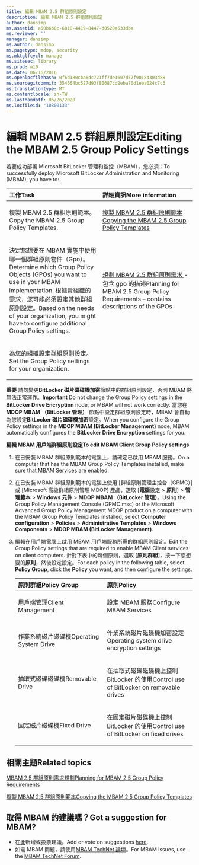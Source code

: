 ```yaml
---
title: 編輯 MBAM 2.5 群組原則設定
description: 編輯 MBAM 2.5 群組原則設定
author: dansimp
ms.assetid: a50b6b0c-6818-4419-8447-d0520a533dba
ms.reviewer: ''
manager: dansimp
ms.author: dansimp
ms.pagetype: mdop, security
ms.mktglfcycl: manage
ms.sitesec: library
ms.prod: w10
ms.date: 06/16/2016
ms.openlocfilehash: 0f6d180cba6dc721ff7de1607d57f90184303d88
ms.sourcegitcommit: 354664bc527d93f80687cd2eba70d1eea024c7c3
ms.translationtype: MT
ms.contentlocale: zh-TW
ms.lasthandoff: 06/26/2020
ms.locfileid: "10800133"
---
```

# <span data-ttu-id="0e876-103">編輯 MBAM 2.5 群組原則設定</span><span class="sxs-lookup"><span data-stu-id="0e876-103">Editing the MBAM 2.5 Group Policy Settings</span></span>


<span data-ttu-id="0e876-104">若要成功部署 Microsoft BitLocker 管理和監控（MBAM），您必須：</span><span class="sxs-lookup"><span data-stu-id="0e876-104">To successfully deploy Microsoft BitLocker Administration and Monitoring (MBAM), you have to:</span></span>

<table>
<colgroup>
<col width="50%" />
<col width="50%" />
</colgroup>
<thead>
<tr class="header">
<th align="left"><span data-ttu-id="0e876-105">工作</span><span class="sxs-lookup"><span data-stu-id="0e876-105">Task</span></span></th>
<th align="left"><span data-ttu-id="0e876-106">詳細資訊</span><span class="sxs-lookup"><span data-stu-id="0e876-106">More information</span></span></th>
</tr>
</thead>
<tbody>
<tr class="odd">
<td align="left"><p><span data-ttu-id="0e876-107">複製 MBAM 2.5 群組原則範本。</span><span class="sxs-lookup"><span data-stu-id="0e876-107">Copy the MBAM 2.5 Group Policy Templates.</span></span></p></td>
<td align="left"><p><a href="copying-the-mbam-25-group-policy-templates.md" data-raw-source="[Copying the MBAM 2.5 Group Policy Templates](copying-the-mbam-25-group-policy-templates.md)"><span data-ttu-id="0e876-108">複製 MBAM 2.5 群組原則範本</span><span class="sxs-lookup"><span data-stu-id="0e876-108">Copying the MBAM 2.5 Group Policy Templates</span></span></a></p></td>
</tr>
<tr class="even">
<td align="left"><p><span data-ttu-id="0e876-109">決定您想要在 MBAM 實施中使用哪一個群組原則物件（Gpo）。</span><span class="sxs-lookup"><span data-stu-id="0e876-109">Determine which Group Policy Objects (GPOs) you want to use in your MBAM implementation.</span></span> <span data-ttu-id="0e876-110">根據貴組織的需求，您可能必須設定其他群組原則設定。</span><span class="sxs-lookup"><span data-stu-id="0e876-110">Based on the needs of your organization, you might have to configure additional Group Policy settings.</span></span></p></td>
<td align="left"><p><a href="planning-for-mbam-25-group-policy-requirements.md" data-raw-source="[Planning for MBAM 2.5 Group Policy Requirements](planning-for-mbam-25-group-policy-requirements.md)"><span data-ttu-id="0e876-111">規劃 MBAM 2.5 群組原則需求 </a> -包含 gpo 的描述</span><span class="sxs-lookup"><span data-stu-id="0e876-111">Planning for MBAM 2.5 Group Policy Requirements</a> – contains descriptions of the GPOs</span></span></p></td>
</tr>
<tr class="odd">
<td align="left"><p><span data-ttu-id="0e876-112">為您的組織設定群組原則設定。</span><span class="sxs-lookup"><span data-stu-id="0e876-112">Set the Group Policy settings for your organization.</span></span></p></td>
<td align="left"><p></p></td>
</tr>
</tbody>
</table>

 

<span data-ttu-id="0e876-113">**重要** 請勿變更**BitLocker 磁片磁碟機加密**節點中的群組原則設定，否則 MBAM 將無法正常運作。</span><span class="sxs-lookup"><span data-stu-id="0e876-113">**Important** Do not change the Group Policy settings in the **BitLocker Drive Encryption** node, or MBAM will not work correctly.</span></span> <span data-ttu-id="0e876-114">當您在**MDOP MBAM （BitLocker 管理）** 節點中設定群組原則設定時，MBAM 會自動為您設定**BitLocker 磁片磁碟機加密**設定。</span><span class="sxs-lookup"><span data-stu-id="0e876-114">When you configure the Group Policy settings in the **MDOP MBAM (BitLocker Management)** node, MBAM automatically configures the **BitLocker Drive Encryption** settings for you.</span></span>

 

**<span data-ttu-id="0e876-115">編輯 MBAM 用戶端群組原則設定</span><span class="sxs-lookup"><span data-stu-id="0e876-115">To edit MBAM Client Group Policy settings</span></span>**

1.  <span data-ttu-id="0e876-116">在已安裝 MBAM 群組原則範本的電腦上，請確定已啟用 MBAM 服務。</span><span class="sxs-lookup"><span data-stu-id="0e876-116">On a computer that has the MBAM Group Policy Templates installed, make sure that MBAM Services are enabled.</span></span>

2.  <span data-ttu-id="0e876-117">在已安裝 MBAM 群組原則範本的電腦上使用 [群組原則管理主控台（GPMC）] 或 [Microsoft 高級群組原則管理 MDOP] 產品，選取 [**電腦**設定 &gt; **原則**] &gt; **管理範本** &gt; **Windows 元件** &gt; **MDOP MBAM （BitLocker 管理）**。</span><span class="sxs-lookup"><span data-stu-id="0e876-117">Using the Group Policy Management Console (GPMC.msc) or the Microsoft Advanced Group Policy Management MDOP product on a computer with the MBAM Group Policy Templates installed, select **Computer configuration** &gt; **Policies** &gt; **Administrative Templates** &gt; **Windows Components** &gt; **MDOP MBAM (BitLocker Management)**.</span></span>

3.  <span data-ttu-id="0e876-118">編輯在用戶端電腦上啟用 MBAM 用戶端服務所需的群組原則設定。</span><span class="sxs-lookup"><span data-stu-id="0e876-118">Edit the Group Policy settings that are required to enable MBAM Client services on client computers.</span></span> <span data-ttu-id="0e876-119">針對下表中的每個原則，選取 [**原則群組**]，按一下您想要的**原則**，然後設定設定。</span><span class="sxs-lookup"><span data-stu-id="0e876-119">For each policy in the following table, select **Policy Group**, click the **Policy** you want, and then configure the settings.</span></span>

    <table>
    <colgroup>
    <col width="50%" />
    <col width="50%" />
    </colgroup>
    <thead>
    <tr class="header">
    <th align="left"><span data-ttu-id="0e876-120">原則群組</span><span class="sxs-lookup"><span data-stu-id="0e876-120">Policy Group</span></span></th>
    <th align="left"><span data-ttu-id="0e876-121">原則</span><span class="sxs-lookup"><span data-stu-id="0e876-121">Policy</span></span></th>
    </tr>
    </thead>
    <tbody>
    <tr class="odd">
    <td align="left"><p><span data-ttu-id="0e876-122">用戶端管理</span><span class="sxs-lookup"><span data-stu-id="0e876-122">Client Management</span></span></p></td>
    <td align="left"><p><span data-ttu-id="0e876-123">設定 MBAM 服務</span><span class="sxs-lookup"><span data-stu-id="0e876-123">Configure MBAM Services</span></span></p></td>
    </tr>
    <tr class="even">
    <td align="left"><p><span data-ttu-id="0e876-124">作業系統磁片磁碟機</span><span class="sxs-lookup"><span data-stu-id="0e876-124">Operating System Drive</span></span></p></td>
    <td align="left"><p><span data-ttu-id="0e876-125">作業系統磁片磁碟機加密設定</span><span class="sxs-lookup"><span data-stu-id="0e876-125">Operating system drive encryption settings</span></span></p></td>
    </tr>
    <tr class="odd">
    <td align="left"><p><span data-ttu-id="0e876-126">抽取式磁碟磁碟機</span><span class="sxs-lookup"><span data-stu-id="0e876-126">Removable Drive</span></span></p></td>
    <td align="left"><p><span data-ttu-id="0e876-127">在抽取式磁碟磁碟機上控制 BitLocker 的使用</span><span class="sxs-lookup"><span data-stu-id="0e876-127">Control use of BitLocker on removable drives</span></span></p></td>
    </tr>
    <tr class="even">
    <td align="left"><p><span data-ttu-id="0e876-128">固定磁片磁碟機</span><span class="sxs-lookup"><span data-stu-id="0e876-128">Fixed Drive</span></span></p></td>
    <td align="left"><p><span data-ttu-id="0e876-129">在固定磁片磁碟機上控制 BitLocker 的使用</span><span class="sxs-lookup"><span data-stu-id="0e876-129">Control use of BitLocker on fixed drives</span></span></p></td>
    </tr>
    </tbody>
    </table>

     

## <span data-ttu-id="0e876-130">相關主題</span><span class="sxs-lookup"><span data-stu-id="0e876-130">Related topics</span></span>


[<span data-ttu-id="0e876-131">MBAM 2.5 群組原則需求規劃</span><span class="sxs-lookup"><span data-stu-id="0e876-131">Planning for MBAM 2.5 Group Policy Requirements</span></span>](planning-for-mbam-25-group-policy-requirements.md)

[<span data-ttu-id="0e876-132">複製 MBAM 2.5 群組原則範本</span><span class="sxs-lookup"><span data-stu-id="0e876-132">Copying the MBAM 2.5 Group Policy Templates</span></span>](copying-the-mbam-25-group-policy-templates.md)

 
## <span data-ttu-id="0e876-133">取得 MBAM 的建議嗎？</span><span class="sxs-lookup"><span data-stu-id="0e876-133">Got a suggestion for MBAM?</span></span>
- <span data-ttu-id="0e876-134">在[此](http://mbam.uservoice.com/forums/268571-microsoft-bitlocker-administration-and-monitoring)新增或投票建議。</span><span class="sxs-lookup"><span data-stu-id="0e876-134">Add or vote on suggestions [here](http://mbam.uservoice.com/forums/268571-microsoft-bitlocker-administration-and-monitoring).</span></span> 
- <span data-ttu-id="0e876-135">如需 MBAM 問題，請使用[MBAM TechNet 論壇](https://social.technet.microsoft.com/Forums/home?forum=mdopmbam)。</span><span class="sxs-lookup"><span data-stu-id="0e876-135">For MBAM issues, use the [MBAM TechNet Forum](https://social.technet.microsoft.com/Forums/home?forum=mdopmbam).</span></span>
 





